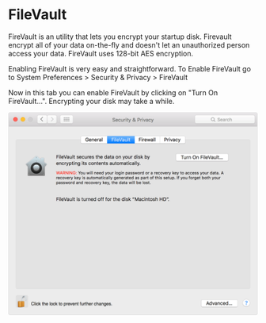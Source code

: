 FileVault
===

FireVault is an utility that lets you encrypt your startup disk.  Firevault encrypt all of your data on-the-fly and doesn't let an unauthorized person access your data. FireVault uses 128-bit AES encryption.

Enabling FireVault is very easy and straightforward. To Enable FireVault go to System Preferences > Security & Privacy > FireVault

Now in this tab you can enable FireVault by clicking on "Turn On FireVault...". Encrypting your disk may take a while.

![FireVault](firevault.png)